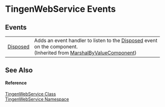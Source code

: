 # TingenWebService Events




## Events
<table>
<tr>
<td><a href="https://learn.microsoft.com/dotnet/api/system.componentmodel.marshalbyvaluecomponent.disposed" target="_blank" rel="noopener noreferrer">Disposed</a></td>
<td>Adds an event handler to listen to the <a href="https://learn.microsoft.com/dotnet/api/system.componentmodel.marshalbyvaluecomponent.disposed" target="_blank" rel="noopener noreferrer">Disposed</a> event on the component.<br />(Inherited from <a href="https://learn.microsoft.com/dotnet/api/system.componentmodel.marshalbyvaluecomponent" target="_blank" rel="noopener noreferrer">MarshalByValueComponent</a>)</td></tr>
</table>

## See Also


#### Reference
<a href="b9974ff2-6494-a384-9c39-7237f2ceed62">TingenWebService Class</a>  
<a href="0977fdb7-8e05-8e4e-c2b1-40a932a4dfa4">TingenWebService Namespace</a>  
